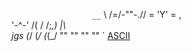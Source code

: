 `                   __
                  ` \\
          /\=/\-""-.//
         = 'Y' =  ,  \
          '-^-'  /(  /
           /;_,) |\\ \
     jgs  (_/ (_/ (_(_/
          ""  ""  "" ""
`
[ASCII](https://web.archive.org/web/20091028023559/http://www.geocities.com/SoHo/7373/pets.htm)